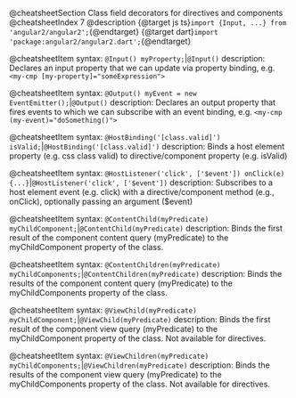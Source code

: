 @cheatsheetSection
Class field decorators for directives and components
@cheatsheetIndex 7
@description
{@target js ts}`import {Input, ...} from 'angular2/angular2';`{@endtarget}
{@target dart}`import 'package:angular2/angular2.dart';`{@endtarget}

@cheatsheetItem
syntax:
`@Input() myProperty;`|`@Input()`
description:
Declares an input property that we can update via property binding, e.g.
`<my-cmp [my-property]="someExpression">`


@cheatsheetItem
syntax:
`@Output() myEvent = new EventEmitter();`|`@Output()`
description:
Declares an output property that fires events to which we can subscribe with an event binding, e.g. `<my-cmp (my-event)="doSomething()">`


@cheatsheetItem
syntax:
`@HostBinding('[class.valid]') isValid;`|`@HostBinding('[class.valid]')`
description:
Binds a host element property (e.g. css class valid) to directive/component property (e.g. isValid)



@cheatsheetItem
syntax:
`@HostListener('click', ['$event']) onClick(e) {...}`|`@HostListener('click', ['$event'])`
description:
Subscribes to a host element event (e.g. click) with a directive/component method (e.g., onClick), optionally passing an argument ($event)


@cheatsheetItem
syntax:
`@ContentChild(myPredicate) myChildComponent;`|`@ContentChild(myPredicate)`
description:
Binds the first result of the component content query (myPredicate) to the myChildComponent property of the class.


@cheatsheetItem
syntax:
`@ContentChildren(myPredicate) myChildComponents;`|`@ContentChildren(myPredicate)`
description:
Binds the results of the component content query (myPredicate) to the myChildComponents property of the class.


@cheatsheetItem
syntax:
`@ViewChild(myPredicate) myChildComponent;`|`@ViewChild(myPredicate)`
description:
Binds the first result of the component view query (myPredicate) to the myChildComponent property of the class. Not available for directives.


@cheatsheetItem
syntax:
`@ViewChildren(myPredicate) myChildComponents;`|`@ViewChildren(myPredicate)`
description:
Binds the results of the component view query (myPredicate) to the myChildComponents property of the class. Not available for directives.
